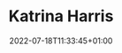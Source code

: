 ---
title: "Katrina Harris"
date: 2022-07-18T11:33:45+01:00
weight: 
summary: "PhD Student"
role: "researcher"
profile_image: "/logo_UP1-3.png"
website: ""
---